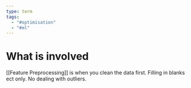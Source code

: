 ```yaml
---
type: term
tags:
  - "#optimisation"
  - "#ml"
---
```


# What is involved




[[Feature Preprocessing]] is when you clean the data first. Filling in blanks ect only. No dealing with outliers.